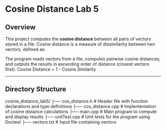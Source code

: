 # Cosine Distance Lab 5

## Overview

This project computes the **cosine distance** between all pairs of vectors stored in a file. Cosine distance is a measure of dissimilarity between two vectors, defined as:

The program reads vectors from a file, computes pairwise cosine distances, and outputs the results in ascending order of distance (closest vectors first).
Cosine Distance = 1 - Cosine Similarity

---

## Directory Structure
cosine_distance_lab5/ ├── cos_distance.h # Header file with function declarations and type definitions ├── cos_distance.cpp # Implementation of cosine distance calculations ├── main.cpp # Main program to compute and display results ├── unitTest.cpp # Unit tests for the program using Doctest ├── vectors.txt # Input file containing vectors


